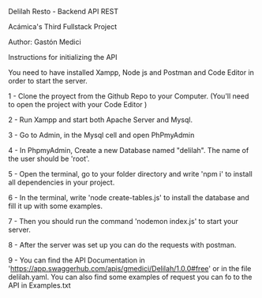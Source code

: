 Delilah Resto - Backend API REST 

Acámica's Third Fullstack Project

Author: Gastón Medici

Instructions for initializing the API 

You need to have installed Xampp, Node js and Postman and Code Editor in order to start the server. 

1 - Clone the proyect from the Github Repo to your Computer. (You'll need to open the project with your Code Editor )

2 - Run Xampp and start both Apache Server and Mysql.

3 - Go to Admin, in the Mysql cell and open PhPmyAdmin

4 - In PhpmyAdmin, Create a new Database named "delilah". The name of the user should be 'root'.

5 - Open the terminal, go to your folder directory and write 'npm i' to install all dependencies in your project.

6 - In the terminal, write 'node create-tables.js' to install the database and fill it up with some examples. 

7 - Then you should run the command 'nodemon index.js' to start your server.

8 - After the server was set up you can do the requests with postman.

9 - You can find the API Documentation in 'https://app.swaggerhub.com/apis/gmedici/Delilah/1.0.0#free' or in the file delilah.yaml. You can also find some examples of request you can fo to the API in Examples.txt
